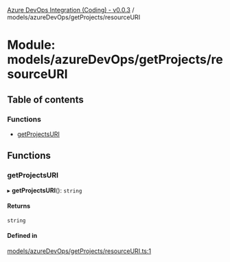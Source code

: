 [Azure DevOps Integration (Coding) - v0.0.3](../README.md) / models/azureDevOps/getProjects/resourceURI

# Module: models/azureDevOps/getProjects/resourceURI

## Table of contents

### Functions

- [getProjectsURI](models_azureDevOps_getProjects_resourceURI.md#getprojectsuri)

## Functions

### getProjectsURI

▸ **getProjectsURI**(): `string`

#### Returns

`string`

#### Defined in

[models/azureDevOps/getProjects/resourceURI.ts:1](https://github.com/jeysgar1/azure-devops-api-kms/blob/71b51ad/src/models/azureDevOps/getProjects/resourceURI.ts#L1)
